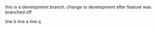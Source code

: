 this is a development branch. 
change to development after feature was branched off


line b
line a
line q
